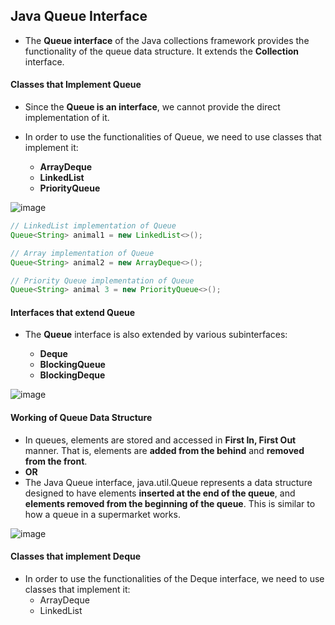 ## Java Queue Interface

* The **Queue interface** of the Java collections framework provides the functionality of the queue data structure. It extends the **Collection** interface.

#### Classes that Implement Queue

* Since the **Queue is an interface**, we cannot provide the direct implementation of it.

* In order to use the functionalities of Queue, we need to use classes that implement it:
   *  **ArrayDeque**
   *  **LinkedList**
   *  **PriorityQueue**

![image](https://user-images.githubusercontent.com/40323661/216822318-1a2eab6f-7d5c-4c74-9cbf-a2044024a589.png)

```java
// LinkedList implementation of Queue
Queue<String> animal1 = new LinkedList<>();

// Array implementation of Queue
Queue<String> animal2 = new ArrayDeque<>();

// Priority Queue implementation of Queue
Queue<String> animal 3 = new PriorityQueue<>();

```


#### Interfaces that extend Queue

* The **Queue** interface is also extended by various subinterfaces:

    * **Deque**
    * **BlockingQueue**
    * **BlockingDeque**

![image](https://user-images.githubusercontent.com/40323661/216822521-a0bee6f5-b91b-4051-af76-5b1e84843702.png)

#### Working of Queue Data Structure

* In queues, elements are stored and accessed in **First In, First Out** manner. That is, elements are **added from the behind** and **removed from the front**.
* **OR**
* The Java Queue interface, java.util.Queue represents a data structure designed to have elements **inserted at the end of the queue**, and **elements removed from the beginning of the queue**. This is similar to how a queue in a supermarket works.

![image](https://user-images.githubusercontent.com/40323661/216822962-94ef6318-6dd5-4cf5-8f2e-d459bf027bd9.png)

#### Classes that implement Deque

* In order to use the functionalities of the Deque interface, we need to use classes that implement it:
   * ArrayDeque
   * LinkedList

